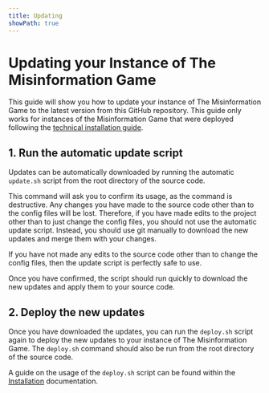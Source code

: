 ```yaml
---
title: Updating
showPath: true
---
```


# Updating your Instance of The Misinformation Game

This guide will show you how to update your instance of
The Misinformation Game to the latest version from this
GitHub repository. This guide only works for instances
of the Misinformation Game that were deployed following
the [technical installation guide](/TechnicalInstallation).


## 1. Run the automatic update script
Updates can be automatically downloaded by running
the automatic `update.sh` script from the root
directory of the source code.

This command will ask you to confirm its usage,
as the command is destructive. Any changes you
have made to the source code other than to the
config files will be lost. Therefore, if you
have made edits to the project other than to
just change the config files, you should not
use the automatic update script. Instead, you
should use git manually to download the new
updates and merge them with your changes.

If you have not made any edits to the source
code other than to change the config files,
then the update script is perfectly safe to
use.

Once you have confirmed, the script should run
quickly to download the new updates and apply
them to your source code.

## 2. Deploy the new updates
Once you have downloaded the updates, you can run
the `deploy.sh` script again to deploy the new
updates to your instance of The Misinformation Game.
The `deploy.sh` command should also be run from the
root directory of the source code.

A guide on the usage of the `deploy.sh` script can
be found within the
[Installation](/TechnicalInstallation#24-deploy-your-firebase-project)
documentation.
